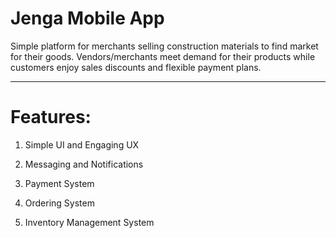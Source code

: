 # Jenga Mobile App

Simple platform for merchants selling construction materials to find market for their goods. Vendors/merchants meet demand for their products while customers enjoy sales discounts and flexible payment plans.
________

# Features:

1. Simple UI and Engaging UX

2. Messaging and Notifications

3. Payment System

4. Ordering System

5. Inventory Management System
